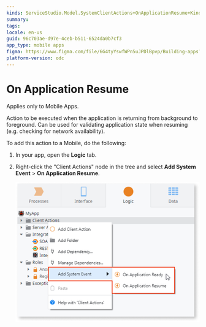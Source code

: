 ```yaml
---
kinds: ServiceStudio.Model.SystemClientActions+OnApplicationResume+Kind
summary:
tags: 
locale: en-us
guid: 96c703ae-d97e-4ceb-b511-6524da0b7cf3
app_type: mobile apps
figma: https://www.figma.com/file/6G4tyYswfWPn5uJPDlBpvp/Building-apps?type=design&node-id=3214%3A21752&t=ZwHw8hXeFhwYsO5V-1
platform-version: odc
---
```


# On Application Resume

<div class="info" markdown="1">

Applies only to Mobile Apps.

</div>

Action to be executed when the application is returning from background to foreground. Can be used for validating application state when resuming (e.g. checking for network availability).  

To add this action to a Mobile, do the following:

1. In your app, open the **Logic** tab.

1. Right-click the "Client Actions" node in the tree and select **Add System Event** > **On Application Resume**.

    ![](images/ss-add-system-event-reactive.png)
